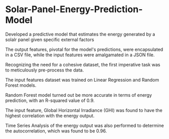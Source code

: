 # Solar-Panel-Energy-Prediction-Model
Developed a predictive model that estimates the energy generated by a solalr panel given specific external factors

The output features, pivotal for the model's predictions, were encapsulated in a CSV file, while the input features were amalgamated in a JSON file. 

Recognizing the need for a cohesive dataset, the first imperative task was to meticulously pre-process the data.

The input features dataset was trained on Linear Regression and Random Forest models.

Random Forest model turned out be more accurate in terms of energy prediction, with an R-squared value of 0.9.

The input feature, Global Horizontal Irradiance (GHI) was found to have the highest correlation with the energy output.

Time Series Analysis of the energy output was also performed to determine the autocorrelation, which was found to be 0.96.
